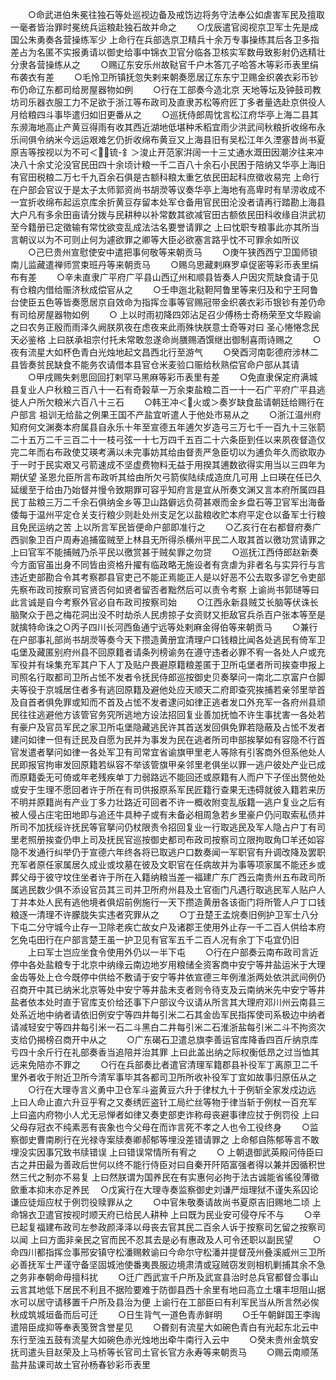 <!-- { "loadSidebar": true } -->
　　○命武进伯朱冕往独石等处巡视边备及戒饬边将务守法奉公如虐害军民及擅取一毫者皆治罪时冕统兵运粮赴独石故并命之
　　○戊辰遣官阅视京卫军士先是成国公朱勇奏各营操练军少  上命行在兵部选京卫精兵十余万专事操练其后各卫多指差占为名匿不实报勇请以御史给事中锦衣卫官分临各卫核实军数毋致影射仍选精壮分隶各营操练从之
　　○赐辽东安乐州故鞑官千户木答兀子哈答木等彩币表里绢布袭衣有差
　　○毛怜卫所镇抚忽失剌来朝奏愿居辽东东宁卫赐金织袭衣彩币钞布仍命辽东都司给房屋器物如例
　　○行在工部奏今造北京  天地等坛及钟鼓司教坊司乐器衣服工力不足欲于浙江等布政司及直隶苏松等府匠丁多者量选赴京供役人月给粮四斗事毕遣归如旧更番从之
　　○巡抚侍郎周忱言松江府华亭上海二县其东濒海地高止产黄豆得雨有收其西近湖地低堪种禾稻宜雨少洪武间秋粮折收绵布永乐间俱令纳米今远运艰难乞仍折收绵布黄豆又上海县旧有吴松江年久湮塞昔尚书夏原吉等按视以为不可＜锍-釒＞浚止开范家洴阔一十三丈通水溉田因潮汐往来冲决八十余丈沦没官民田四十余顷计粮一千二百八十余石小民困于陪纳又华亭上海旧有官田税粮二万七千九百余石俱是古额科粮太重乞依民田起科庶徵收易完  上命行在户部会官议于是太子太师郭资尚书胡濙等议奏华亭上海地有高卑时有旱涝收成不一宜折收绵布起运京库余折黄豆存留本处军仓备用官民田沦没者请再行踏勘上海县大户凡有多余田亩请分拨与民耕种以补常数其欲减官田古额依民田科收缘自洪武初至今籍册已定徵输有常忱欲变乱成法沽名要誉请罪之  上曰忱职专粮事此亦其所当言朝议以为不可则止何为遽欲罪之卿等大臣必欲塞言路乎忱不可罪余如所议
　　○己巳贵州宣慰使安中遣把事何敬等来朝贡马
　　○庚午狭西西宁卫国师锁南儿监藏遣禅师赏束班丹等来朝贡马
　　○赐乌思藏剌麻罗卓促密等彩币表里绢布有差
　　○辛未直隶广平府广平县山西辽州和顺县皆奏人户因灾荒缺食请于见有仓粮内借给赈济秋成偿官从之
　　○壬申迤北鞑靼阿鲁里等来归及和宁王阿鲁台使臣五色等皆奏愿居京自效命为指挥佥事等官赐冠带金织袭衣彩币银钞有差仍命有司给房屋器物如例
　　○  上以时雨初降四郊沾足召少傅杨士奇杨荣至文华殿谕之曰农务正殷而雨泽久阙朕夙夜在虑夜来此雨殊快朕意士奇等对曰  圣心惓惓念民  天必鉴格  上曰朕承祖宗付托未常敢忽遂命尚膳赐酒馔继出御制喜雨诗赐之
　　○夜有流星大如杯色青白光烛地起文昌西北行至游气
　　○癸酉河南彰德府涉林二县皆奏贫民缺食不能务农请借本县官仓米麦验口赈给秋熟偿官命户部从其请
　　○甲戌赐失剌思回回打剌罕马黑麻等彩币表里有差
　　○免直隶保定府满城县复业人户秋粮三百八十一石有奇榖草一万余束盐粮二百一十一石广平府广平县逃徙人户所欠粮米六百八十三石
　　○韩王冲＜火或＞奏岁缺食盐请朝廷给赐行在户部言  祖训无给盐之例果王国不产盐宜听遣人于他处市易从之
　　○浙江温州府知府何文渊奏本府属县自永乐十年至宣德五年逋欠岁造弓三万七千一百九十三张箭二十五万二千三百二十一枝弓弦一十七万四千五百二十六条臣到任以来夙夜督造仅完二年而右布政使艾瑛考满以未完事妨其给由督责严急臣切以为逋负年久而欲取办于一时于民实艰又弓箭速成不坚虚费物料无益于用揆其逋数欲得实用当以三四年为期伏望  圣恩允臣所言布政听其给由所欠弓箭俟陆续成造庶几可用  上曰瑛在任已久延缓至于给由乃始督并慢令致期罪可容乎知府言是宜从所奏文渊又言本府所属四县民丁盐粮三万二千余石俱纳金乡等卫山路僻远负荷甚艰而金乡盘石等卫官军出海备倭每于温州平定仓关支行粮少则赴处州支足乞以盐粮收贮本府平定仓以备军士行粮且免民运纳之苦  上以所言军民皆便命户部即准行之
　　○乙亥行在右都督府奏广西驯象卫百户周寿追捕蛮贼至上林县无所得杀横州平民二人取其首以徼功赏请罪之  上曰官军不能捕贼乃杀平民以徼赏甚于贼矣罪之勿贷
　　○巡抚江西侍郎赵新奏今方面官虽出身不同皆由资格升擢有临政略无施设者有贪虐为非者名与实异行与言违近吏部勘合令其考察郡县官吏己不能正焉能正人是以好恶不公去取多谬乞令吏部先察布政司按察司官贤否何如贤者留否者黜然后可以责令考察  上谕尚书郭琎等曰此言诚是自今考察外官必自布政司按察司始
　　○江西永新县贼艾长脑等伏诛长脑聚众于邑之梅花洞出没不时劫杀人民虏掠子女资财又拒敌官兵杀百户张本等至是就擒特命诛之○丙子四川长河西鱼通宁远等处剌麻金得伯等来朝贡马
　　○兼行在户部事礼部尚书胡濙等奏今天下攒造黄册宜清理户口钱粮比闻各处逃民有倚军卫屯堡及藏匿别府州县不回原籍者请条列榜谕务在遵守违者必罪不宥一各处人户或充军役并有垛集充军其户下人丁及贴户畏避原籍粮差匿于卫所屯堡者所司挨查申报上司照名行取都司卫所占恡不发者令抚民侍郎巡按御史贝奏拏问一南北二京富户仓脚夫等役于京城居住者多有逃回原籍及避他处应天顺天二府即查究挨捕若亲邻里举首及自首者俱免罪或知而不首及占恡不发者逮问如律正逃者发口外充军一各府州县顽民往往逃避他方该管官务究所逃地方设法招回复业善加抚恤不许生事扰害一各处若有豪户及官员军民之家卫所屯堡隐藏逃民许其首送发回俱免罪若隐蔽及占恡不发者建问如律一但有迁民及自愿为民并为事发为民在逃者所司申部挨拏如有容隐不行首官发遣者拏问如律一各处军卫有司常宜省谕旗甲里老人等除有引客商外但系他处人民即报官拘审发回原籍若纵容不举该管旗甲亲邻里老俱坐以罪一逃户彼处产业已成而原籍委无可倚或年老残疾单丁力弱路远不能回还或原籍有人而户下子侄出赘他处或安于生理不愿回者许于所在有司供报原系军民匠籍行查果无违碍就彼入籍若来历不明并原籍尚有产业丁多力壮路近可回者不许一概收附变乱版籍一逃户复业之后有被人侵占庄宅田地即与追还牛具种子或有未备必相周急若乡里豪户仍问取索私债并所司不加抚绥许抚民等官拏问仍杖限责令招回复业一行取逃民及军人隐占户丁有司里老照册挨查仍申上司及抚民官巡按御史都司布政司按察司立限拘取角□羊还如容隐不发通行纠举仍于宣德六年终各将已取逃户口数奏闻一军职官有升调改降及罢职充军者原任家属居久成业或坟墓在彼及文职官在任病故并为事等项家属不能还乡或葬父母于彼守坟住坐者许于所在入籍纳粮当差一福建广东广西云南贵州五布政司所属逃民数少俱不添设官员其三司并卫所府州县及土官衙门凡遇行取逃民军人贴户人丁并本处人民有逃他境者俱炤前例施行一天下攒造黄册各该衙门将所管人户丁口钱粮逐一清理不许朦胧失实违者究罪从之
　　○丁丑楚王孟烷奏旧例护卫军士八分下屯二分守城今止存一卫除老疾亡故女户及诸郡王使用外止存一千二百人供给本府乞免屯田行在户部言楚王虽一护卫见有官军五千二百人况有余丁下屯宜仍旧
　　上曰军士岂应坐食令使用外仍以一半下屯
　　○行在户部奏云南布政司言近停中各处盐粮专于北京中纳缘云南边地岁用粮储全资客商中安宁等井盐运米于大理金齿等处上仓今既停中供给不敷请于安宁等井依宣德三年例淮浙两处依洪武间例仍召商开中其已纳米北京等处中安宁等井盐未支者则令待支及云南纳米先中安宁等井盐者依本处时直于官库支价给还事下户部议今议请从所言其大理府邓川州云南县三处系近地中纳者请依旧例安宁等四井每引米二石其金齿军民指挥使司系极边中纳者请减轻安宁等四井每引米一石二斗黑白二井每引米二石淮浙盐每引米二斗不拘资次支给仍揭榜召商开中从之
　　○广东碣石卫遣总旗李善运官库降香四百斤纳京库亏四十余斤行在礼部奏香当追陪并治其罪  上曰此盖出纳之际权衡低昂之过当恤其远来免陪亦不罪之
　　○行在兵部奏比者遣官清理军籍郡县补役军丁离原卫二千里外者收于附近卫所今清军事毕其各都司卫所所收补役军丁宜如故事归原伍从之
　　○行在大理寺言义勇中卫仓军斗盗黄豆六升于律杖九十于例斩全家发戍边远  上曰人命止直六升豆乎宥之又奏绣匠盗针工局纻丝等物于律当斩于例杖一百充军  上曰盗内府物小人尤无忌惮者如律又奏吏部吏诈称母丧避事律应扙于例罚役  上曰父母存冠衣不纯素恶有丧象也今父母在而诈言死不孝之人也令工役终身
　　○监察御史曹南刷行在光禄寺案牍奏卿郝郁等埋没差错请罪之  上命郁自陈郁等言不敢埋没实因事冗致书牍错误  上曰错误常情所有宥之
　　○  上朝退御武英殿问侍臣曰古之井田最为善政后世何以终不能行侍臣对曰自秦开阡陌富强者得以兼并因循积世然三代之制亦不易复  上曰然朕谓为国养民在有实惠何必拘于法古诚能省徭役薄徵歛重本抑末亦足养民
　○戊寅行在大理寺奏监察御史刘谦严烜理狱不谨失系囚论谦应徒烜应杖于例罚役赎罪从之
　　○中官朱敬奏请故尚书夏原吉旧赐地二顷  上命锦衣卫遣官按视时顺天府已给民人耕种  上曰既为民业安可侵夺斥不与
　　○辛已起复福建布政司左参政颜泽泽以母丧去官其民二百余人诉于按察司乞留之按察司以闻  上曰方面非亲民之官而民不忍其去是必有惠政及人可令还职以副民望
　　○命四川都指挥佥事邢安镇守松潘赐敕谕曰今命尔守松潘并提督茂州叠溪威州三卫所必善抚军士严谨守备坚固城池使番夷畏服边境肃清或寇贼窃发则相机剿捕其余不急之务非奉朝命毋擅科扰
　　○迁广西武宣千户所及武宣县治时总兵官都督佥事山云言其地低下居民不利且不据险要难于防御县西十余里有地曰高立土壤丰坦阻山据水可以居守请移置千户所及县治为便  上谕行在工部臣曰有利军民当从所言然必俟秋成筑城垣备而后可迁
　　○日生背气一道色青赤鲜明
　　○壬午朝鲜国王李祹遣陪臣成抑等奉表笺贺含誉星见
　　○昬刻有流星大如碗色青白有光起东北云中东行至浊五鼓有流星大如碗色赤光烛地出牵牛南行入云中
　　○癸未贵州金筑安抚司遣头目赵荣及上马桥等长官司土官长官方永寿等来朝贡马
　　○赐云南顺荡盐井盐课司故土官孙杨春钞彩币表里
